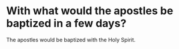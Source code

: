 # With what would the apostles be baptized in a few days?

The apostles would be baptized with the Holy Spirit.
